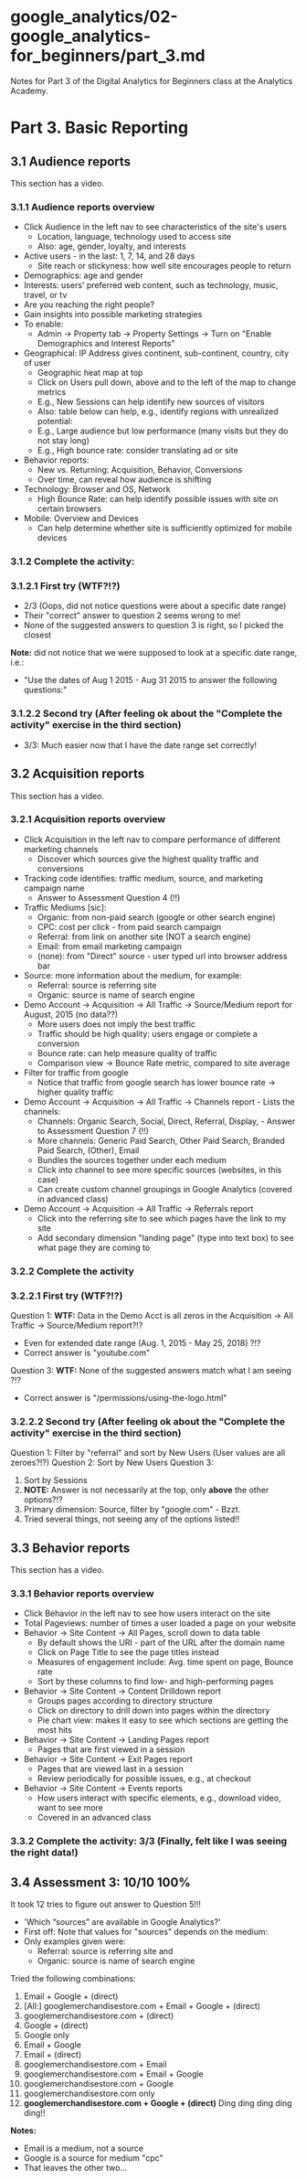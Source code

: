 # google_analytics/02-google_analytics-for_beginners/part_3.md

Notes for Part 3 of the Digital Analytics for Beginners class at the Analytics Academy.

# Part 3. Basic Reporting

## 3.1 Audience reports

This section has a video.

### 3.1.1 Audience reports overview

- Click Audience in the left nav to see characteristics of the site's users
  - Location, language, technology used to access site
  - Also: age, gender, loyalty, and interests
- Active users - in the last: 1, 7, 14, and 28 days
  - Site reach or stickyness: how well site encourages people to return
- Demographics: age and gender
- Interests: users' preferred web content, such as technology, music, travel, or tv
- Are you reaching the right people?
- Gain insights into possible marketing strategies
- To enable:
  - Admin -> Property tab -> Property Settings -> Turn on "Enable Demographics and Interest Reports"
- Geographical: IP Address gives continent, sub-continent, country, city of user
  - Geographic heat map at top
  - Click on Users pull down, above and to the left of the map to change metrics
  - E.g., New Sessions can help identify new sources of visitors
  - Also: table below can help, e.g., identify regions with unrealized potential:
  - E.g., Large audience but low performance (many visits but they do not stay long)
  - E.g., High bounce rate: consider translating ad or site
- Behavior reports:
  - New vs. Returning: Acquisition, Behavior, Conversions
  - Over time, can reveal how audience is shifting
- Technology: Browser and OS, Network
  - High Bounce Rate: can help identify possible issues with site on certain browsers
- Mobile: Overview and Devices
  - Can help determine whether site is sufficiently optimized for mobile devices

### 3.1.2 Complete the activity:

### 3.1.2.1 First try (WTF?!?)

- 2/3 (Oops, did not notice questions were about a specific date range)
- Their "correct" answer to question 2 seems wrong to me!
- None of the suggested answers to question 3 is right, so I picked the closest

**Note:** did not notice that we were supposed to look at a specific date range, i.e.:

- "Use the dates of Aug 1 2015 - Aug 31 2015 to answer the following questions:"

### 3.1.2.2 Second try (After feeling ok about the "Complete the activity" exercise in the third section)

- 3/3: Much easier now that I have the date range set correctly!

## 3.2 Acquisition reports

This section has a video.

### 3.2.1 Acquisition reports overview

- Click Acquisition in the left nav to compare performance of different marketing channels
  - Discover which sources give the highest quality traffic and conversions
- Tracking code identifies: traffic medium, source, and marketing campaign name
  - Answer to Assessment Question 4 (!!)
- Traffic Mediums [sic]:
  - Organic: from non-paid search (google or other search engine)
  - CPC: cost per click - from paid search campaign
  - Referral: from link on another site (NOT a search engine)
  - Email: from email marketing campaign
  - (none): from "Direct" source - user typed url into browser address bar
- Source: more information about the medium, for example:
  - Referral: source is referring site
  - Organic: source is name of search engine
- Demo Account -> Acquisition -> All Traffic -> Source/Medium report for August, 2015 (no data??)
  - More users does not imply the best traffic
  - Traffic should be high quality: users engage or complete a conversion
  - Bounce rate: can help measure quality of traffic
  - Comparison view -> Bounce Rate metric, compared to site average
- Filter for traffic from google
  - Notice that traffic from google search has lower bounce rate -> higher quality traffic
- Demo Account -> Acquisition -> All Traffic -> Channels report - Lists the channels:
  - Channels: Organic Search, Social, Direct, Referral, Display, - Answer to Assessment Question 7 (!!)
  - More channels: Generic Paid Search, Other Paid Search, Branded Paid Search, (Other), Email
  - Bundles the sources together under each medium
  - Click into channel to see more specific sources (websites, in this case)
  - Can create custom channel groupings in Google Analytics (covered in advanced class)
- Demo Account -> Acquisition -> All Traffic -> Referrals report
  - Click into the referring site to see which pages have the link to my site
  - Add secondary dimension "landing page" (type into text box) to see what page they are coming to

### 3.2.2 Complete the activity

### 3.2.2.1 First try (WTF?!?)

Question 1: **WTF:** Data in the Demo Acct is all zeros in the Acquisition -> All Traffic -> Source/Medium report?!?
- Even for extended date range (Aug. 1, 2015 - May 25, 2018) ?!?
- Correct answer is "youtube.com"

Question 3: **WTF:** None of the suggested answers match what I am seeing ?!?
- Correct answer is "/permissions/using-the-logo.html"

### 3.2.2.2 Second try (After feeling ok about the "Complete the activity" exercise in the third section)

Question 1: Filter by "referral" and sort by New Users (User values are all zeroes?!?)
Question 2: Sort by New Users
Question 3:
1. Sort by Sessions
1. **NOTE:** Answer is not necessarily at the top, only **above** the other options?!?
1. Primary dimension: Source, filter by "google.com" - Bzzt.
1. Tried several things, not seeing any of the options listed!!

## 3.3 Behavior reports

This section has a video.

### 3.3.1 Behavior reports overview

- Click Behavior in the left nav to see how users interact on the site
- Total Pageviews: number of times a user loaded a page on your website
- Behavior -> Site Content -> All Pages, scroll down to data table
  - By default shows the URI - part of the URL after the domain name
  - Click on Page Title to see the page titles instead
  - Measures of engagement include: Avg. time spent on page, Bounce rate
  - Sort by these columns to find low- and high-performing pages
- Behavior -> Site Content -> Content Drilldown report
  - Groups pages according to directory structure
  - Click on directory to drill down into pages within the directory
  - Pie chart view: makes it easy to see which sections are getting the most hits
- Behavior -> Site Content -> Landing Pages report
  - Pages that are first viewed in a session
- Behavior -> Site Content -> Exit Pages report
  - Pages that are viewed last in a session
  - Review periodically for possible issues, e.g., at checkout
- Behavior -> Site Content -> Events reports
  - How users interact with specific elements, e.g., download video, want to see more
  - Covered in an advanced class

### 3.3.2 Complete the activity: 3/3 (Finally, felt like I was seeing the right data!)

## 3.4 Assessment 3: 10/10 100%

It took 12 tries to figure out answer to Question 5!!!

- 'Which “sources” are available in Google Analytics?'
- First off: Note that values for "sources" depends on the medium:
- Only examples given were:
  - Referral: source is referring site and
  - Organic: source is name of search engine

Tried the following combinations:

1. Email + Google + (direct)
1. [All:] googlemerchandisestore.com + Email + Google + (direct)
1. googlemerchandisestore.com + (direct)
1. Google + (direct)
1. Google only
1. Email + Google
1. Email + (direct)
1. googlemerchandisestore.com + Email
1. googlemerchandisestore.com + Email + Google
1. googlemerchandisestore.com + Google
1. googlemerchandisestore.com only
1. **googlemerchandisestore.com + Google + (direct)** Ding ding ding ding ding!!

**Notes:**

- Email is a medium, not a source
- Google is a source for medium "cpc"
- That leaves the other two...

